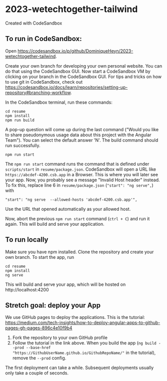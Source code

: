 # 2023-wetechtogether-tailwind
Created with CodeSandbox

## To run in CodeSandbox:
Open https://codesandbox.io/p/github/DominiqueHeyn/2023-wetechtogether-tailwind.

Create your own branch for developing your own personal website. You can do that using the CodeSandbox GUI. Now start a CodeSandbox VM by clicking on your branch in the CodeSandbox GUI. For tips and tricks on how to use git in CodeSandbox, check out https://codesandbox.io/docs/learn/repositories/setting-up-repository#branching-workflow.

In the CodeSandbox terminal, run these commands:
```
cd resume
npm install
npm run build
```
A pop-up question will come up during the last command ("Would you like to share pseudonymous usage data about this project with the Angular Team"). You can select the default answer 'N'.
The build command should run successfully.

```
npm run start
```
The `npm run start` command runs the command that is defined under `scripts/start` in `resume/package.json`. CodeSandbox will open a URL like `https://abcdef-4200.csb.app` in a Browser. This is where you will later see your app. Now, you probably see a message "Invalid Host header" instead.
To fix this, replace line 6 in `resume/package.json` (`"start": "ng serve",`) with 
```
"start": "ng serve  --allowed-hosts 'abcdef-4200.csb.app'",
```
Use the URL that opened automatically as your allowed host. 

Now, abort the previous `npm run start` command (`ctrl + C`) and run it again. This will build and serve your application. 

## To run locally

Make sure you have npm installed. Clone the repository and create your own branch.
To start the app, run
```
cd resume
npm install
ng serve
```
This will build and serve your app, which will be hosted on http://localhost:4200

## Stretch goal: deploy your App 

We use GitHub pages to deploy the applications. This is the tutorial: https://medium.com/tech-insights/how-to-deploy-angular-apps-to-github-pages-gh-pages-896c4e10f9b4

1. Fork the repository to your own GitHub profile
2. Follow the tutorial in the link above. When you build the app (`ng build --prod --base-href "https://GithubUserName.github.io/GithubRepoName/"` in the tutorial), remove the `--prod` config.

The first deployment can take a while. Subsequent deployments usually only take a couple of seconds.

